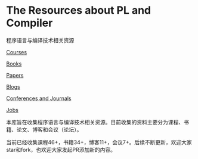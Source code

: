 # The Resources about PL and Compiler

程序语言与编译技术相关资源

[Courses](https://github.com/shining1984/PL-Compiler-Course-Collection/blob/master/Courses.md)

[Books](https://github.com/shining1984/PL-Compiler-Course-Collection/blob/master/Books.md)

[Papers](https://github.com/shining1984/PL-Compiler-Course-Collection/blob/master/Papers.md)

[Blogs](https://github.com/shining1984/PL-Compiler-Resource/blob/master/Blogs.md)

[Conferences and Journals](https://github.com/shining1984/PL-Compiler-Resource/blob/master/Conferences_Journals.md)

[Jobs](https://github.com/shining1984/PL-Compiler-Resource/blob/master/Jobs.md)

本库旨在收集程序语言与编译技术相关资源。目前收集的资料主要分为课程、书籍、论文、博客和会议（论坛）。

当前已经收集课程46+，书籍34+，博客11+，会议7+。后续不断更新，欢迎大家star和fork，也欢迎大家发起PR添加新的内容。